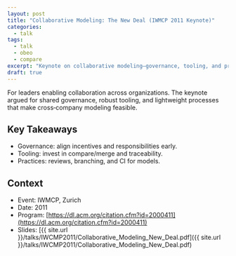 ```yaml
---
layout: post
title: "Collaborative Modeling: The New Deal (IWMCP 2011 Keynote)"
categories:
  - talk
tags:
  - talk
  - obeo
  - compare
excerpt: "Keynote on collaborative modeling—governance, tooling, and practices to work across organizations."
draft: true
---
```


For leaders enabling collaboration across organizations. The keynote argued for shared governance, robust tooling, and lightweight processes that make cross‑company modeling feasible.

## Key Takeaways
- Governance: align incentives and responsibilities early.
- Tooling: invest in compare/merge and traceability.
- Practices: reviews, branching, and CI for models.

## Context
- Event: IWMCP, Zurich
- Date: 2011
- Program: [https://dl.acm.org/citation.cfm?id=2000411](https://dl.acm.org/citation.cfm?id=2000411)
- Slides: [{{ site.url }}/talks/IWCMP2011/Collaborative_Modeling_New_Deal.pdf]({{ site.url }}/talks/IWCMP2011/Collaborative_Modeling_New_Deal.pdf)
